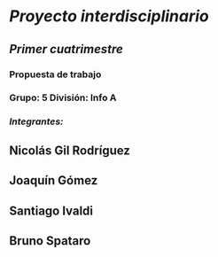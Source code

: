 # *Proyecto interdisciplinario*
## *Primer cuatrimestre*
### Propuesta de trabajo
### Grupo: 5   División: Info A
### *Integrantes:*
## Nicolás Gil Rodríguez
## Joaquín Gómez
## Santiago Ivaldi
## Bruno Spataro

